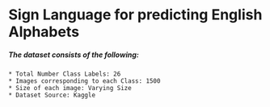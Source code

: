 # Sign Language for predicting English Alphabets

##### The dataset consists of the following:

    * Total Number Class Labels: 26
    * Images corresponding to each Class: 1500
    * Size of each image: Varying Size
    * Dataset Source: Kaggle

